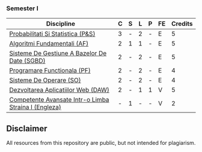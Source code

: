 ### Semester I
| Discipline                                                  | C | S | L | P | FE | Credits |
|-------------------------------------------------------------|---|---|---|---|----|---------|
| [Probabilitati Si Statistica (P&S)](https://github.com/FMI-Materials/FMI-Bachelor-Materials/tree/main/Year%20II/Semester%20I/Probabilitati%20Si%20Statistica)                     | 3 | - | 2 | - | E  | 5       |
| [Algoritmi Fundamentali (AF)](https://github.com/FMI-Materials/FMI-Bachelor-Materials/tree/main/Year%20II/Semester%20I/Algoritmi%20Fundamentali)                           | 2 | 1 | 1 | - | E  | 5       |
| [Sisteme De Gestiune A Bazelor De Date (SGBD)](https://github.com/FMI-Materials/FMI-Bachelor-Materials/tree/main/Year%20II/Semester%20I/Sisteme%20De%20Gestiune%20A%20Bazelor%20De%20Date)          | 2 | - | 2 | - | E  | 5       |
| [Programare Functionala (PF)](https://github.com/FMI-Materials/FMI-Bachelor-Materials/tree/main/Year%20II/Semester%20I/Programare%20Functionala)                           | 2 | - | 2 | - | E  | 4       |
| [Sisteme De Operare (SO)](https://github.com/FMI-Materials/FMI-Bachelor-Materials/tree/main/Year%20II/Semester%20I/Sisteme%20De%20Operare)                               | 2 | - | 2 | - | E  | 4       |
| [Dezvoltarea Aplicatiilor Web (DAW)](https://github.com/FMI-Materials/FMI-Bachelor-Materials/tree/main/Year%20II/Semester%20I/Dezvoltarea%20Aplicatiilor%20Web)                    | 2 | - | 1 | 1 | V  | 5       |
| [Competente Avansate Intr-o Limba Straina I (Engleza)](https://github.com/FMI-Materials/FMI-Bachelor-Materials/tree/main/Year%20II/Semester%20I/Engleza)  | - | 1 | - | - | V  | 2       |

## Disclaimer
All resources from this repository are public, but not intended for plagiarism.
